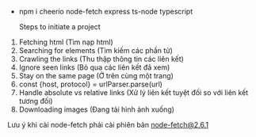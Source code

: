 - npm i cheerio node-fetch express ts-node typescript

  Steps to initiate a project

1. Fetching html (Tìm nạp html)
2. Searching for elements (Tìm kiếm các phần tử)
3. Crawling the links (Thu thập thông tin các liên kết)
4. Ignore seen links (Bỏ qua các liên kết đã xem)
5. Stay on the same page (Ở trên cùng một trang)
6. const {host, protocol} = urlParser.parse(url)
7. Handle absolute vs relative links (Xử lý liên kết tuyệt đối so với liên kết tương đối)
8. Downloading images (Đang tải hình ảnh xuống)

Lưu ý khi cài node-fetch phải cài phiên bản node-fetch@2.6.1
